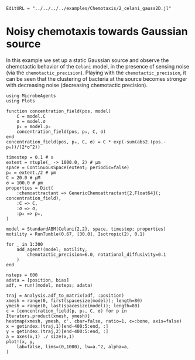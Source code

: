 ```@meta
EditURL = "../../../../examples/Chemotaxis/2_celani_gauss2D.jl"
```

# Noisy chemotaxis towards Gaussian source

In this example we set up a static Gaussian source and observe the chemotactic behavior
of the `Celani` model, in the presence of sensing noise (via the `chemotactic_precision`).
Playing with the `chemotactic_precision`, it can be seen that the clustering of bacteria
at the source becomes stronger with decreasing noise (decreasing chemotactic precision).

````@example 2_celani_gauss2D
using MicrobeAgents
using Plots

function concentration_field(pos, model)
    C = model.C
    σ = model.σ
    p₀ = model.p₀
    concentration_field(pos, p₀, C, σ)
end
concentration_field(pos, p₀, C, σ) = C * exp(-sum(abs2.(pos.-p₀))/(2*σ^2))

timestep = 0.1 # s
extent = ntuple(_ -> 1000.0, 2) # μm
space = ContinuousSpace(extent; periodic=false)
p₀ = extent./2 # μm
C = 20.0 # μM
σ = 100.0 # μm
properties = Dict(
    :chemoattractant => GenericChemoattractant{2,Float64}(; concentration_field),
    :C => C,
    :σ => σ,
    :p₀ => p₀,
)

model = StandardABM(Celani{2,2}, space, timestep; properties)
motility = RunTumble(0.67, [30.0], Isotropic(2), 0.1)

for _ in 1:300
    add_agent!(model; motility,
        chemotactic_precision=6.0, rotational_diffusivity=0.1
    )
end

nsteps = 600
adata = [position, bias]
adf, = run!(model, nsteps; adata)

traj = Analysis.adf_to_matrix(adf, :position)
xmesh = range(0, first(spacesize(model)); length=80)
ymesh = range(0, last(spacesize(model)); length=80)
c = [concentration_field(p, p₀, C, σ) for p in Iterators.product(xmesh, ymesh)]
heatmap(xmesh, ymesh, c', cbar=false, ratio=1, c=:bone, axis=false)
x = getindex.(traj,1)[end-400:5:end, :]
y = getindex.(traj,2)[end-400:5:end, :]
a = axes(x,1) ./ size(x,1)
plot!(x, y,
    lab=false, lims=(0,1000), lw=a.^2, alpha=a,
)
````

